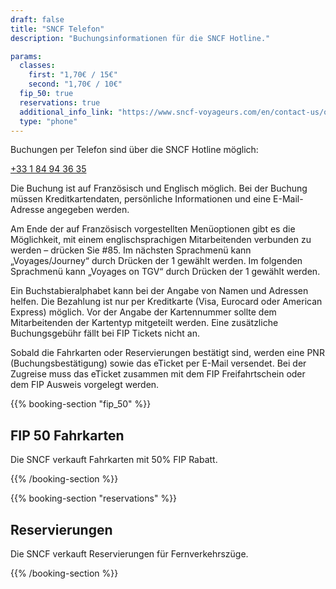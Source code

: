 ```yaml
---
draft: false
title: "SNCF Telefon"
description: "Buchungsinformationen für die SNCF Hotline."

params:
  classes:
    first: "1,70€ / 15€"
    second: "1,70€ / 10€"
  fip_50: true
  reservations: true
  additional_info_link: "https://www.sncf-voyageurs.com/en/contact-us/our-contact-points/by-phone/"
  type: "phone"
---
```


Buchungen per Telefon sind über die SNCF Hotline möglich:

[+33 1 84 94 36 35](tel:+33184943635)

Die Buchung ist auf Französisch und Englisch möglich. Bei der Buchung müssen Kreditkartendaten, persönliche Informationen und eine E-Mail-Adresse angegeben werden.

Am Ende der auf Französisch vorgestellten Menüoptionen gibt es die Möglichkeit, mit einem englischsprachigen Mitarbeitenden verbunden zu werden – drücken Sie #85.
Im nächsten Sprachmenü kann „Voyages/Journey“ durch Drücken der 1 gewählt werden.
Im folgenden Sprachmenü kann „Voyages on TGV“ durch Drücken der 1 gewählt werden.

Ein Buchstabieralphabet kann bei der Angabe von Namen und Adressen helfen. Die Bezahlung ist nur per Kreditkarte (Visa, Eurocard oder American Express) möglich. Vor der Angabe der Kartennummer sollte dem Mitarbeitenden der Kartentyp mitgeteilt werden. Eine zusätzliche Buchungsgebühr fällt bei FIP Tickets nicht an.

Sobald die Fahrkarten oder Reservierungen bestätigt sind, werden eine PNR (Buchungsbestätigung) sowie das eTicket per E-Mail versendet. Bei der Zugreise muss das eTicket zusammen mit dem FIP Freifahrtschein oder dem FIP Ausweis vorgelegt werden.

{{% booking-section "fip_50" %}}

## FIP 50 Fahrkarten

Die SNCF verkauft Fahrkarten mit 50% FIP Rabatt.

{{% /booking-section %}}

{{% booking-section "reservations" %}}

## Reservierungen

Die SNCF verkauft Reservierungen für Fernverkehrszüge.

{{% /booking-section %}}
